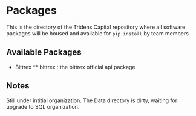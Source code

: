 # Packages

This is the directory of the Tridens Capital repository where all software packages will be housed and available for `pip install` by team members.

## Available Packages
* Bittrex
** bittrex : the bittrex official api package

## Notes
Still under intitial organization. The Data directory is dirty, waiting for upgrade to SQL organization. 
